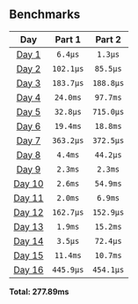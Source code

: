 <!--- benchmarking table --->
## Benchmarks

| Day | Part 1 | Part 2 |
| :---: | :---: | :---:  |
| [Day 1](./src/bin/01.rs) | `6.4µs` | `1.3µs` |
| [Day 2](./src/bin/02.rs) | `102.1µs` | `85.5µs` |
| [Day 3](./src/bin/03.rs) | `183.7µs` | `188.8µs` |
| [Day 4](./src/bin/04.rs) | `24.0ms` | `97.7ms` |
| [Day 5](./src/bin/05.rs) | `32.8µs` | `715.0µs` |
| [Day 6](./src/bin/06.rs) | `19.4ms` | `18.8ms` |
| [Day 7](./src/bin/07.rs) | `363.2µs` | `372.5µs` |
| [Day 8](./src/bin/08.rs) | `4.4ms` | `44.2µs` |
| [Day 9](./src/bin/09.rs) | `2.3ms` | `2.3ms` |
| [Day 10](./src/bin/10.rs) | `2.6ms` | `54.9ms` |
| [Day 11](./src/bin/11.rs) | `2.0ms` | `6.9ms` |
| [Day 12](./src/bin/12.rs) | `162.7µs` | `152.9µs` |
| [Day 13](./src/bin/13.rs) | `1.9ms` | `15.2ms` |
| [Day 14](./src/bin/14.rs) | `3.5µs` | `72.4µs` |
| [Day 15](./src/bin/15.rs) | `11.4ms` | `10.7ms` |
| [Day 16](./src/bin/16.rs) | `445.9µs` | `454.1µs` |

**Total: 277.89ms**
<!--- benchmarking table --->
